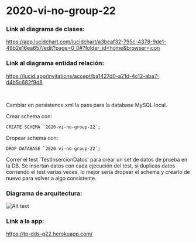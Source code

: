 # 2020-vi-no-group-22

### Link al diagrama de clases:
    
https://app.lucidchart.com/lucidchart/a3beaf32-795c-4378-9de1-49b2e16ea657/edit?page=0_0#?folder_id=home&browser=icon

### Link al diagrama entidad relación:

https://lucid.app/invitations/accept/ba1427d0-a21d-4c12-aba7-d4b5c682f9d8

<br>

Cambiar en persistence.xml la pass para la database MySQL local.

Crear schema con:

    CREATE SCHEMA `2020-vi-no-group-22`;
    
Dropear schema con:

    DROP DATABASE `2020-vi-no-group-22`;
    

Correr el test 'TestInsercionDatos' para crear un set de datos de prueba en la DB.
Se insertan datos con cada ejecución del test, si duplicas datos corriendo el test varias veces, lo mejor seria dropear
el schema y crearlo de nuevo para volver a algo consistente.

### Diagrama de arquitectura:

![Alt text](https://github.com/dds-utn/2020-vi-no-group-22/blob/master/assets/Diagrama_arquitectura.jpg)

### Link a la app:

https://tp-dds-g22.herokuapp.com/